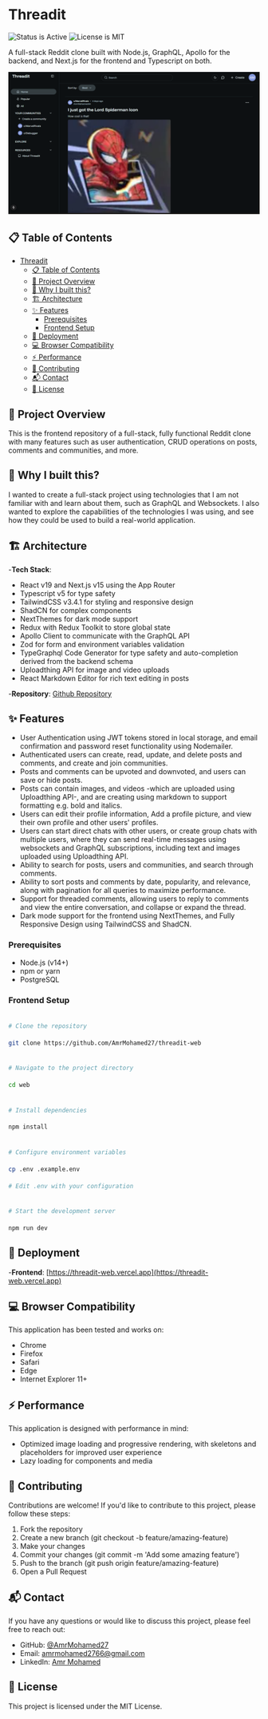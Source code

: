# Threadit

![Status is Active](https://img.shields.io/badge/status-active-brightgreen) ![License is MIT](https://img.shields.io/badge/license-MIT-blue)

A full-stack Reddit clone built with Node.js, GraphQL, Apollo for the backend, and Next.js for the frontend and Typescript on both.

![Screenshot](./screenshots/screenshot1.png)

## 📋 Table of Contents

- [Threadit](#threadit)
  - [📋 Table of Contents](#-table-of-contents)
  - [🚀 Project Overview](#-project-overview)
  - [📝 Why I built this?](#-why-i-built-this)
  - [🏗️ Architecture](#️-architecture)
  - [✨ Features](#-features)
    - [Prerequisites](#prerequisites)
    - [Frontend Setup](#frontend-setup)
  - [🚀 Deployment](#-deployment)
  - [💻 Browser Compatibility](#-browser-compatibility)
  - [⚡ Performance](#-performance)
  - [🤝 Contributing](#-contributing)
  - [📬 Contact](#-contact)
  - [📝 License](#-license)

## 🚀 Project Overview

This is the frontend repository of a full-stack, fully functional Reddit clone with many features such as user authentication, CRUD operations on posts, comments and communities, and more.

## 📝 Why I built this?

I wanted to create a full-stack project using technologies that I am not familiar with and learn about them, such as GraphQL and Websockets. I also wanted to explore the capabilities of the technologies I was using, and see how they could be used to build a real-world application.

## 🏗️ Architecture

-**Tech Stack**:

- React v19 and Next.js v15 using the App Router
- Typescript v5 for type safety
- TailwindCSS v3.4.1 for styling and responsive design
- ShadCN for complex components
- NextThemes for dark mode support
- Redux with Redux Toolkit to store global state
- Apollo Client to communicate with the GraphQL API
- Zod for form and environment variables validation
- TypeGraphql Code Generator for type safety and auto-completion derived from the backend schema
- Uploadthing API for image and video uploads
- React Markdown Editor for rich text editing in posts

-**Repository**: [Github Repository](https://github.com/AmrMohamed27/threadit-web)

## ✨ Features

- User Authentication using JWT tokens stored in local storage, and email confirmation and password reset functionality using Nodemailer.
- Authenticated users can create, read, update, and delete posts and comments, and create and join communities.
- Posts and comments can be upvoted and downvoted, and users can save or hide posts.
- Posts can contain images, and videos -which are uploaded using Uploadthing API-, and are creating using markdown to support formatting e.g. bold and italics.
- Users can edit their profile information, Add a profile picture, and view their own profile and other users' profiles.
- Users can start direct chats with other users, or create group chats with multiple users, where they can send real-time messages using websockets and GraphQL subscriptions, including text and images uploaded using Uploadthing API.
- Ability to search for posts, users and communities, and search through comments.
- Ability to sort posts and comments by date, popularity, and relevance, along with pagination for all queries to maximize performance.
- Support for threaded comments, allowing users to reply to comments and view the entire conversation, and collapse or expand the thread.
- Dark mode support for the frontend using NextThemes, and Fully Responsive Design using TailwindCSS and ShadCN.

### Prerequisites

- Node.js (v14+)
- npm or yarn
- PostgreSQL

### Frontend Setup

```bash

# Clone the repository

git clone https://github.com/AmrMohamed27/threadit-web


# Navigate to the project directory

cd web


# Install dependencies

npm install


# Configure environment variables

cp .env .example.env

# Edit .env with your configuration


# Start the development server

npm run dev

```

## 🚀 Deployment

-**Frontend**: [https://threadit-web.vercel.app](https://threadit-web.vercel.app)

## 💻 Browser Compatibility

This application has been tested and works on:

- Chrome
- Firefox
- Safari
- Edge
- Internet Explorer 11+

## ⚡ Performance

This application is designed with performance in mind:

- Optimized image loading and progressive rendering, with skeletons and placeholders for improved user experience
- Lazy loading for components and media

## 🤝 Contributing

Contributions are welcome! If you'd like to contribute to this project, please follow these steps:

1. Fork the repository
2. Create a new branch (git checkout -b feature/amazing-feature)
3. Make your changes
4. Commit your changes (git commit -m 'Add some amazing feature')
5. Push to the branch (git push origin feature/amazing-feature)
6. Open a Pull Request

## 📬 Contact

If you have any questions or would like to discuss this project, please feel free to reach out:

- GitHub: [@AmrMohamed27](https://github.com/AmrMohamed27)
- Email: [amrmohamed2766@gmail.com](mailto:amrmohamed2766@gmail.com)
- LinkedIn: [Amr Mohamed](https://www.linkedin.com/in/amrmohamed27/)

## 📝 License

This project is licensed under the MIT License.

